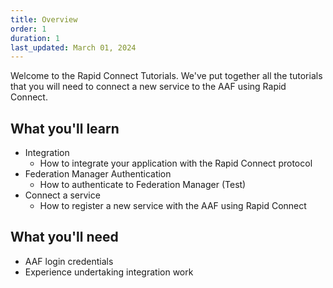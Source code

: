 ```yaml
---
title: Overview
order: 1
duration: 1
last_updated: March 01, 2024
---
```


Welcome to the Rapid Connect Tutorials. We've put together all the tutorials that you will need to connect a new 
service to the AAF using Rapid Connect.

## What you'll learn
- Integration
    - How to integrate your application with the Rapid Connect protocol
- Federation Manager Authentication
    - How to authenticate to Federation Manager (Test)
- Connect a service
    - How to register a new service with the AAF using Rapid Connect

## What you'll need
- AAF login credentials
- Experience undertaking integration work